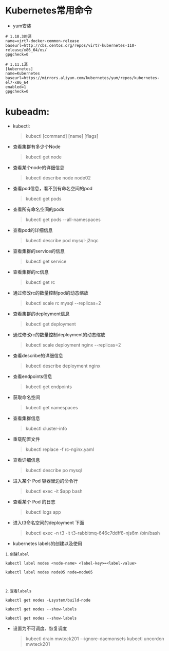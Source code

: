 # Kubernetes常用命令
* yum安装
```
# 1.10.3的源
name=virt7-docker-common-release
baseurl=http://cbs.centos.org/repos/virt7-kubernetes-110-release/x86_64/os/
gpgcheck=0

# 1.11.1源
[kubernetes]
name=Kubernetes
baseurl=https://mirrors.aliyun.com/kubernetes/yum/repos/kubernetes-el7-x86_64
enabled=1
gpgcheck=0
```




# kubeadm:


* kubectl:
    > kubectl [command] [name] [flags]

* 查看集群有多少个Node
    > kubectl get node

* 查看某个node的详细信息
    > kubectl describe node node02

* 查看pod信息，看不到有命名空间的pod
    > kubectl get pods

* 查看所有命名空间的pods
    > kubectl get pods --all-namespaces

* 查看pod的详细信息
    > kubectl describe pod mysql-j2nqc

* 查看集群的service的信息
    > kubectl get service

* 查看集群的rc信息
    > kubectl get rc

* 通过修改rc的数量控制pod的动态缩放
    > kubectl scale rc mysql  --replicas=2

* 查看集群的deployment信息
    > kubectl get deployment

* 通过修改rc的数量控制deployment的动态缩放
    > kubectl scale deployment nginx  --replicas=2

* 查看describe的详细信息
    > kubectl describe deployment nginx

* 查看endpoints信息
    > kubectl get endpoints

* 获取命名空间
    > kubectl get namespaces

* 查看集群信息
    > kubectl cluster-info


* 重载配置文件
     > kubectl replace -f rc-nginx.yaml
* 查看详细信息
     > kubectl describe po mysql



* 进入某个 Pod 容器里边的命令行
    > kubectl exec -it $app bash

* 查看某个 Pod 的日志
    > kubectl logs app


* 进入t3命名空间的deployment 下面
    > kubectl exec -n t3 -it t3-rabbitmq-646c7ddff8-njs6m   /bin/bash

* kubernetes labels的创建以及使用
```
1.创建label

kubectl label nodes <node-name> <label-key>=<label-value>

kubectl label nodes node05 node=node05



2.查看labels

kubectl get nodes -Lsystem/build-node

kubectl get nodes --show-labels

kubectl get nodes --show-labels
```

* 设置为不可调度、恢复调度
    > kubectl drain mwteck201 --ignore-daemonsets
    > kubectl uncordon mwteck201
